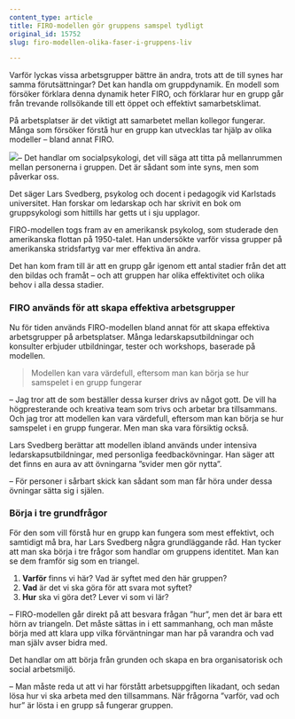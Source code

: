 ```yaml
---
content_type: article
title: FIRO-modellen gör gruppens samspel tydligt
original_id: 15752
slug: firo-modellen-olika-faser-i-gruppens-liv

---
```


Varför lyckas vissa arbetsgrupper bättre än andra, trots att de till synes har samma förutsättningar? Det kan handla om gruppdynamik. En modell som försöker förklara denna dynamik heter FIRO, och förklarar hur en grupp går från trevande rollsökande till ett öppet och effektivt samarbetsklimat.

På arbetsplatser är det viktigt att samarbetet mellan kollegor fungerar. Många som försöker förstå hur en grupp kan utvecklas tar hjälp av olika modeller – bland annat FIRO.

[![](https://www.suntarbetsliv.se/wp-content/uploads/2021/03/200x220-lars.svedberg.jpg)](https://www.suntarbetsliv.se/wp-content/uploads/2021/03/200x220-lars.svedberg.jpg)– Det handlar om socialpsykologi, det vill säga att titta på mellanrummen mellan personerna i gruppen. Det är sådant som inte syns, men som påverkar oss.

Det säger Lars Svedberg, psykolog och docent i pedagogik vid Karlstads universitet. Han forskar om ledarskap och har skrivit en bok om gruppsykologi som hittills har getts ut i sju upplagor.

FIRO-modellen togs fram av en amerikansk psykolog, som studerade den amerikanska flottan på 1950-talet. Han undersökte varför vissa grupper på amerikanska stridsfartyg var mer effektiva än andra.

Det han kom fram till är att en grupp går igenom ett antal stadier från det att den bildas och framåt – och att gruppen har olika effektivitet och olika behov i alla dessa stadier.

### FIRO används för att skapa effektiva arbetsgrupper

Nu för tiden används FIRO-modellen bland annat för att skapa effektiva arbetsgrupper på arbetsplatser. Många ledarskapsutbildningar och konsulter erbjuder utbildningar, tester och workshops, baserade på modellen.

> Modellen kan vara värdefull, eftersom man kan börja se hur samspelet i en grupp fungerar

– Jag tror att de som beställer dessa kurser drivs av något gott. De vill ha högpresterande och kreativa team som trivs och arbetar bra tillsammans. Och jag tror att modellen kan vara värdefull, eftersom man kan börja se hur samspelet i en grupp fungerar. Men man ska vara försiktig också.

Lars Svedberg berättar att modellen ibland används under intensiva ledarskapsutbildningar, med personliga feedbackövningar. Han säger att det finns en aura av att övningarna ”svider men gör nytta”.

– För personer i sårbart skick kan sådant som man får höra under dessa övningar sätta sig i själen.

### Börja i tre grundfrågor

För den som vill förstå hur en grupp kan fungera som mest effektivt, och samtidigt må bra, har Lars Svedberg några grundläggande råd. Han tycker att man ska börja i tre frågor som handlar om gruppens identitet. Man kan se dem framför sig som en triangel.

1.  **Varför** finns vi här? Vad är syftet med den här gruppen?
2.  **Vad** är det vi ska göra för att svara mot syftet?
3.  **Hur** ska vi göra det? Lever vi som vi lär?

– FIRO-modellen går direkt på att besvara frågan ”hur”, men det är bara ett hörn av triangeln. Det måste sättas in i ett sammanhang, och man måste börja med att klara upp vilka förväntningar man har på varandra och vad man själv avser bidra med.

Det handlar om att börja från grunden och skapa en bra organisatorisk och social arbetsmiljö.

– Man måste reda ut att vi har förstått arbetsuppgiften likadant, och sedan lösa hur vi ska arbeta med den tillsammans. När frågorna ”varför, vad och hur” är lösta i en grupp så fungerar gruppen.


